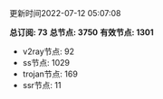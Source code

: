 更新时间2022-07-12 05:07:08

**总订阅: 73**
**总节点: 3750**
**有效节点: 1301**
- v2ray节点: 92
- ss节点: 1029
- trojan节点: 169
- ssr节点: 11
